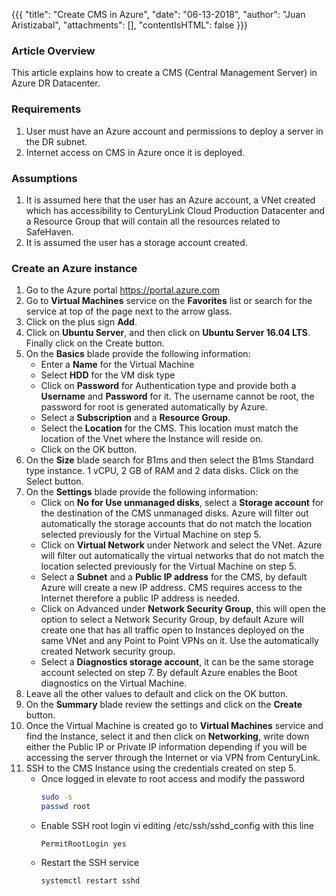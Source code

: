 {{{
  "title": "Create CMS in Azure",
  "date": "06-13-2018",
  "author": "Juan Aristizabal",
  "attachments": [],
  "contentIsHTML": false
}}}

### Article Overview
This article explains how to create a CMS (Central Management Server) in Azure DR Datacenter.

### Requirements
1. User must have an Azure account and permissions to deploy a server in the DR subnet.
2. Internet access on CMS in Azure once it is deployed.

### Assumptions
1. It is assumed here that the user has an Azure account, a VNet created which has accessibility to CenturyLink Cloud Production Datacenter and a Resource Group that will contain all the resources related to SafeHaven.
2. It is assumed the user has a storage account created.

### Create an Azure instance
1. Go to the Azure portal https://portal.azure.com 
2. Go to **Virtual Machines** service on the **Favorites** list or search for the service at top of the page next to the arrow glass.
3. Click on  the plus sign **Add**.
4. Click on **Ubuntu Server**, and then click on **Ubuntu Server 16.04 LTS**. Finally click on the Create button.
5. On the **Basics** blade provide the following information: 
    * Enter a  **Name** for the Virtual Machine 
    * Select **HDD** for the VM disk type 
    * Click on **Password** for Authentication type and provide both a **Username** and **Password** for it.  The username cannot be root, the password for root is generated automatically by Azure.
    * Select a **Subscription** and a **Resource Group**. 
    * Select the **Location** for the CMS. This location must match the location of the Vnet where the Instance will reside on.  
    * Click on the OK button.
6. On the **Size** blade search for B1ms and then select the B1ms Standard type instance. 1 vCPU, 2 GB of RAM and 2 data disks. Click on the Select button.
7. On the **Settings** blade provide the following information:
   * Click on **No for Use unmanaged disks**, select a **Storage account** for the destination of the CMS unmanaged disks. Azure will filter out automatically the storage accounts that do not match the location selected previously for the Virtual Machine on step 5.
   * Click on **Virtual Network** under Network and select the VNet. Azure will filter out automatically the virtual networks that do not match the location selected previously for the Virtual Machine on step 5.
   * Select a **Subnet** and a **Public IP address** for the CMS, by default Azure will create a new IP address. CMS requires access to the Internet therefore a public IP address is needed.
   * Click on Advanced under **Network Security Group**, this will open the option to select a Network Security Group, by default Azure will create one that has all traffic open to Instances deployed on the same VNet and any Point to Point VPNs on it. Use the automatically created Network security group.
   * Select a **Diagnostics storage account**, it can be the same storage account selected on step 7. By default Azure enables the Boot diagnostics on the Virtual Machine.
8. Leave all the other values to default and click on the OK button.
9. On the **Summary** blade review the settings and click on the **Create** button.
10. Once the Virtual Machine is created go to **Virtual Machines** service and find the Instance, select it and then click on **Networking**, write down either the Public IP or Private IP information depending if you will be accessing the server through the Internet or via VPN from CenturyLink.
11. SSH to the CMS Instance using the credentials created on step 5.
    * Once logged in elevate to root access and modify the password
        ```bash
        sudo -s
        passwd root
        ```
    * Enable SSH root login vi editing /etc/ssh/sshd_config with this line
        ```
        PermitRootLogin yes
        ```
    * Restart the SSH service
        ```
        systemctl restart sshd
        ```

